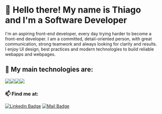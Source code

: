 <h1>👋 Hello there! My name is Thiago and I'm a Software Developer </h1>

I'm an aspiring front-end developer, every day trying harder to become a front-end developer. I am a committed, detail-oriented person, with great communication, strong teamwork and always looking for clarity and results. I enjoy UI design, best practices and modern technologies to build reliable webapps and webpages.

<section>
  <h2>💎 My main technologies are:</h2>
  <div style="display: flex; flex-direction: row;">
    <img src="https://img.shields.io/badge/HTML-239120?style=for-the-badge&logo=html5&logoColor=white" />
    <img src="https://img.shields.io/badge/CSS-239120?&style=for-the-badge&logo=css3&logoColor=white" />
    <img src="https://img.shields.io/badge/Java-ED8B00?style=for-the-badge&logo=openjdk&logoColor=white"/>
    <img src="https://img.shields.io/badge/Figma-F24E1E?style=for-the-badge&logo=figma&logoColor=white" />
  </div>
</section>

<h3>📫 Find me at:</h3>
  
[![Linkedin Badge](https://img.shields.io/badge/Linkedin-blue?style=flat-square&logo=linkedin)](https://www.linkedin.com/in/thiago-marçal-prado)
[![Mail Badge](https://img.shields.io/badge/thiagomarcalp@gmail.com-F6F6F6?style=flat-square&logo=gmail)](mailto:thiagomarcalp@gmail.com)
